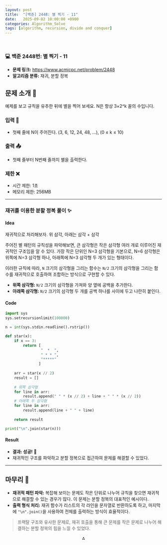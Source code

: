 ```yaml
---
layout: post
title:  "[백준] 2448: 별 찍기 - 11"
date:   2025-09-02 10:00:00 +0900
categories: Algorithm_Solve
tags: [algorithm, recursion, divide and conquer]
---
```


<br>

### 💻 백준 2448번: 별 찍기 - 11

- **문제 링크:** https://www.acmicpc.net/problem/2448
- **알고리즘 분류:** 재귀, 분할 정복

## 문제 소개 🧐

예제를 보고 규칙을 유추한 뒤에 별을 찍어 보세요. N은 항상 3×2^k 꼴의 수입니다.

### 입력 📝

- 첫째 줄에 N이 주어진다. (3, 6, 12, 24, 48, ...), (0 ≤ k ≤ 10)

### 출력 📤

- 첫째 줄부터 N번째 줄까지 별을 출력한다.

### 제한 ❌

- 시간 제한: 1초
- 메모리 제한: 256MB

---

### 재귀를 이용한 분할 정복 풀이 ✨

#### Idea

재귀적으로 처리해보자. 위 삼각, 아래는 삼각 + 삼각

주어진 별 패턴의 규칙성을 파악해보면, 큰 삼각형은 작은 삼각형 여러 개로 이루어진 재귀적인 구조임을 알 수 있다.
가장 작은 단위인 N=3 삼각형을 기본으로, N=6 삼각형은 위쪽에 N=3 삼각형 하나, 아래쪽에 N=3 삼각형 두 개가 있는 형태이다.

이러한 규칙에 따라, `N` 크기의 삼각형을 그리는 함수는 `N/2` 크기의 삼각형을 그리는 함수를 재귀적으로 호출하여 조합하는 방식으로 구현할 수 있다.
- **위쪽 삼각형:** `N/2` 크기의 삼각형을 가져와 양 옆에 공백을 추가한다.
- **아래쪽 삼각형:** `N/2` 크기의 삼각형 두 개를 공백 하나를 사이에 두고 나란히 붙인다.

#### Code

```python
import sys
sys.setrecursionlimit(100000)

n = int(sys.stdin.readline().rstrip())

def star(x):
    if x == 3:
        return [
                "  *  ",
                " * * ",
                "*****"
               ]
    
    arr = star(x // 2)
    result = []
    
    # 위쪽 삼각형
    for line in arr:
        result.append(" " * (x // 2) + line + " " * (x // 2))
    # 아래쪽 두 삼각형
    for line in arr:
        result.append(line + " " + line)
    
    return result

print("\n".join(star(n)))
```

#### Result

- **결과: 성공!** 🎉
- 재귀적인 구조를 파악하고 분할 정복으로 접근하여 문제를 해결할 수 있었다.

---

## 마무리 🤔

- **재귀적 패턴 파악:** 복잡해 보이는 문제도 작은 단위로 나누어 규칙을 찾으면 재귀적으로 해결할 수 있는 경우가 많다. 이 문제는 분할 정복의 대표적인 예시이다.
- **출력 형식 처리:** 재귀 함수가 리스트의 각 라인을 문자열로 반환하도록 하고, 마지막에 `"\n".join()`을 사용하여 전체를 출력하는 방식이 효율적이다.

> 프랙탈 구조와 유사한 문제로, 재귀 호출을 통해 큰 문제를 작은 문제로 나누어 해결하는 분할 정복의 힘을 느낄 수 있었다.

<div style="text-align: center">⁂</div>